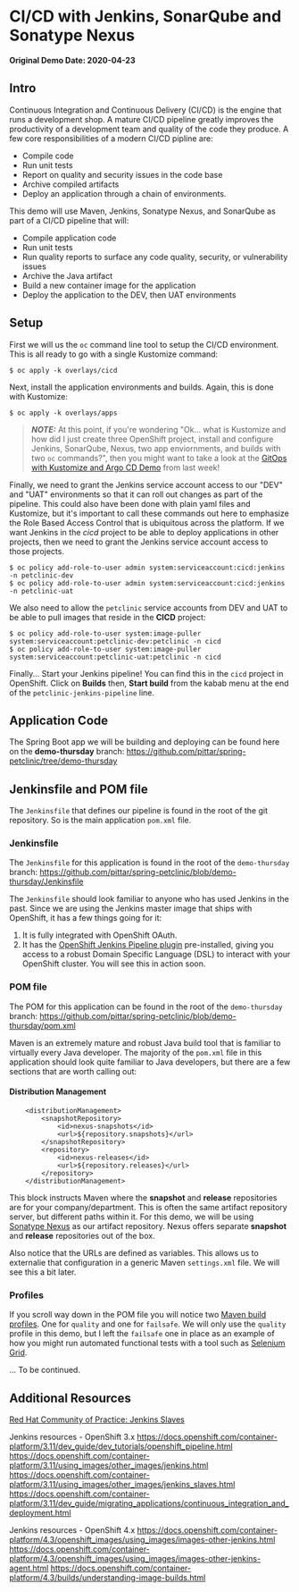 # CI/CD with Jenkins, SonarQube and Sonatype Nexus

**Original Demo Date: 2020-04-23**

## Intro

Continuous Integration and Continuous Delivery (CI/CD) is the engine that runs a development shop.  A mature CI/CD pipeline greatly improves the productivity of a development team and quality of the code they produce.  A few core responsibilities of a modern CI/CD pipline are:
* Compile code
* Run unit tests
* Report on quality and security issues in the code base
* Archive compiled artifacts
* Deploy an application through a chain of environments.

This demo will use Maven, Jenkins, Sonatype Nexus, and SonarQube as part of a CI/CD pipeline that will:
* Compile application code
* Run unit tests
* Run quality reports to surface any code quality, security, or vulnerability issues
* Archive the Java artifact
* Build a new container image for the application
* Deploy the application to the DEV, then UAT environments

## Setup

First we will us the `oc` command line tool to setup the CI/CD environment. This is all ready to go with a single Kustomize command:
```
$ oc apply -k overlays/cicd
```

Next, install the application environments and builds.  Again, this is done with Kustomize:
```
$ oc apply -k overlays/apps
```

> **_NOTE:_**  At this point, if you're wondering "Ok... what is Kustomize and how did I just create three OpenShift project, install and configure Jenkins, SonarQube, Nexus, two app enviornments, and builds with two `oc` commands?", then you might want to take a look at the [GitOps with Kustomize and Argo CD Demo]() from last week!

Finally, we need to grant the Jenkins service account access to our "DEV" and "UAT" environments so that it can roll out changes as part of the pipeline.  This could also have been done with plain yaml files and Kustomize, but it's important to call these commands out here to emphasize the Role Based Access Control that is ubiquitous across the platform.  If we want Jenkins in the *cicd* project to be able to deploy applications in other projects, then we need to grant the Jenkins service account access to those projects.

```
$ oc policy add-role-to-user admin system:serviceaccount:cicd:jenkins -n petclinic-dev
$ oc policy add-role-to-user admin system:serviceaccount:cicd:jenkins -n petclinic-uat
```

We also need to allow the `petclinic` service accounts from DEV and UAT to be able to pull images that reside in the **CICD** project:
```
$ oc policy add-role-to-user system:image-puller system:serviceaccount:petclinic-dev:petclinic -n cicd
$ oc policy add-role-to-user system:image-puller system:serviceaccount:petclinic-uat:petclinic -n cicd
```

Finally... Start your Jenkins pipeline!  You can find this in the `cicd` project in OpenShift.  Click on **Builds** then, **Start build** from the kabab menu at the end of the `petclinic-jenkins-pipeline` line.

## Application Code

The Spring Boot app we will be building and deploying can be found here on the **demo-thursday** branch:
https://github.com/pittar/spring-petclinic/tree/demo-thursday

## Jenkinsfile and POM file

The `Jenkinsfile` that defines our pipeline is found in the root of the git repository.  So is the main application `pom.xml` file.

### Jenkinsfile

The `Jenkinsfile` for this application is found in the root of the `demo-thursday` branch: https://github.com/pittar/spring-petclinic/blob/demo-thursday/Jenkinsfile

The `Jenkinsfile` should look familiar to anyone who has used Jenkins in the past.  Since we are using the Jenkins master image that ships with OpenShift, it has a few things going for it:
1. It is fully integrated with OpenShift OAuth.
2. It has the [OpenShift Jenkins Pipeline plugin](https://github.com/openshift/jenkins-client-plugin) pre-installed, giving you access to a robust Domain Specific Language (DSL) to interact with your OpenShift cluster.  You will see this in action soon.

### POM file

The POM for this application can be found in the root of the `demo-thursday` branch: https://github.com/pittar/spring-petclinic/blob/demo-thursday/pom.xml

Maven is an extremely mature and robust Java build tool that is familiar to virtually every Java developer.  The majority of the `pom.xml` file in this application should look quite familiar to Java developers, but there are a few sections that are worth calling out:

#### Distribution Management

```
	<distributionManagement>
		<snapshotRepository>
			<id>nexus-snapshots</id>
			<url>${repository.snapshots}</url>
		</snapshotRepository>
		<repository>
			<id>nexus-releases</id>
			<url>${repository.releases}</url>
		</repository>
	</distributionManagement>
```

This block instructs Maven where the **snapshot** and **release** repositories are for your company/department.  This is often the same artifact repository server, but different paths within it.  For this demo, we will be using [Sonatype Nexus](https://www.sonatype.com/nexus-repository-oss) as our artifact repository.  Nexus offers separate **snapshot** and **release** repositories out of the box.

Also notice that the URLs are defined as variables.  This allows us to externalie that configuration in a generic Maven `settings.xml` file.  We will see this a bit later.

### Profiles

If you scroll way down in the POM file you will notice two [Maven build profiles](http://maven.apache.org/guides/introduction/introduction-to-profiles.html).  One for `quality` and one for `failsafe`.  We will only use the `quality` profile in this demo, but I left the `failsafe` one in place as an example of how you might run automated functional tests with a tool such as [Selenium Grid](https://www.selenium.dev/documentation/en/grid/).


... To be continued.


## Additional Resources

[Red Hat Community of Practice: Jenkins Slaves](https://github.com/redhat-cop/containers-quickstarts/tree/master/jenkins-slaves)

Jenkins resources - OpenShift 3.x
https://docs.openshift.com/container-platform/3.11/dev_guide/dev_tutorials/openshift_pipeline.html
https://docs.openshift.com/container-platform/3.11/using_images/other_images/jenkins.html
https://docs.openshift.com/container-platform/3.11/using_images/other_images/jenkins_slaves.html
https://docs.openshift.com/container-platform/3.11/dev_guide/migrating_applications/continuous_integration_and_deployment.html


Jenkins resources - OpenShift 4.x
https://docs.openshift.com/container-platform/4.3/openshift_images/using_images/images-other-jenkins.html
https://docs.openshift.com/container-platform/4.3/openshift_images/using_images/images-other-jenkins-agent.html
https://docs.openshift.com/container-platform/4.3/builds/understanding-image-builds.html

